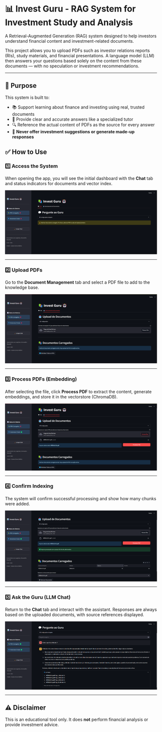 # 📊 Invest Guru - RAG System for Investment Study and Analysis

A Retrieval-Augmented Generation (RAG) system designed to help investors understand financial content and investment-related documents.

This project allows you to upload PDFs such as investor relations reports (RIs), study materials, and financial presentations. A language model (LLM) then answers your questions based solely on the content from these documents — with no speculation or investment recommendations.

---

## 🎯 Purpose

This system is built to:

- 📚 Support learning about finance and investing using real, trusted documents
- 💬 Provide clear and accurate answers like a specialized tutor
- 🔍 Reference the actual content of PDFs as the source for every answer
- 🚫 **Never offer investment suggestions or generate made-up responses**

## ✅ How to Use

### 1️⃣ Access the System

When opening the app, you will see the initial dashboard with the **Chat** tab and status indicators for documents and vector index.

![Access the System](utils/images/1.png)

---

### 2️⃣ Upload PDFs

Go to the **Document Management** tab and select a PDF file to add to the knowledge base.

![Upload PDFs](utils/images/2.png)

---

### 3️⃣ Process PDFs (Embedding)

After selecting the file, click **Process PDF** to extract the content, generate embeddings, and store it in the vectorstore (ChromaDB).

![Process PDFs](utils/images/3.png)

---

### 4️⃣ Confirm Indexing

The system will confirm successful processing and show how many chunks were added.

![Confirm Indexing](utils/images/4.png)

---

### 5️⃣ Ask the Guru (LLM Chat)

Return to the **Chat** tab and interact with the assistant. Responses are always based on the uploaded documents, with source references displayed.

![Ask the Guru](utils/images/5.png)

---

## ⚠️ Disclaimer

This is an educational tool only. It does **not** perform financial analysis or provide investment advice.
